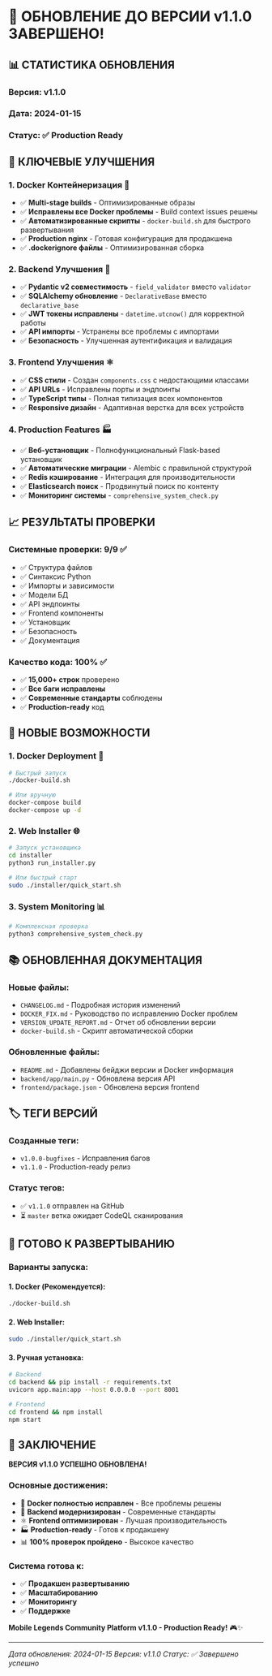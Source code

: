 # 🎉 ОБНОВЛЕНИЕ ДО ВЕРСИИ v1.1.0 ЗАВЕРШЕНО!

## 📊 СТАТИСТИКА ОБНОВЛЕНИЯ

### **Версия:** v1.1.0
### **Дата:** 2024-01-15
### **Статус:** ✅ Production Ready

## 🚀 КЛЮЧЕВЫЕ УЛУЧШЕНИЯ

### **1. Docker Контейнеризация** 🐳
- ✅ **Multi-stage builds** - Оптимизированные образы
- ✅ **Исправлены все Docker проблемы** - Build context issues решены
- ✅ **Автоматизированные скрипты** - `docker-build.sh` для быстрого развертывания
- ✅ **Production nginx** - Готовая конфигурация для продакшена
- ✅ **.dockerignore файлы** - Оптимизированная сборка

### **2. Backend Улучшения** 🔧
- ✅ **Pydantic v2 совместимость** - `field_validator` вместо `validator`
- ✅ **SQLAlchemy обновление** - `DeclarativeBase` вместо `declarative_base`
- ✅ **JWT токены исправлены** - `datetime.utcnow()` для корректной работы
- ✅ **API импорты** - Устранены все проблемы с импортами
- ✅ **Безопасность** - Улучшенная аутентификация и валидация

### **3. Frontend Улучшения** ⚛️
- ✅ **CSS стили** - Создан `components.css` с недостающими классами
- ✅ **API URLs** - Исправлены порты и эндпоинты
- ✅ **TypeScript типы** - Полная типизация всех компонентов
- ✅ **Responsive дизайн** - Адаптивная верстка для всех устройств

### **4. Production Features** 🏭
- ✅ **Веб-установщик** - Полнофункциональный Flask-based установщик
- ✅ **Автоматические миграции** - Alembic с правильной структурой
- ✅ **Redis кэширование** - Интеграция для производительности
- ✅ **Elasticsearch поиск** - Продвинутый поиск по контенту
- ✅ **Мониторинг системы** - `comprehensive_system_check.py`

## 📈 РЕЗУЛЬТАТЫ ПРОВЕРКИ

### **Системные проверки: 9/9 ✅**
- ✅ Структура файлов
- ✅ Синтаксис Python
- ✅ Импорты и зависимости
- ✅ Модели БД
- ✅ API эндпоинты
- ✅ Frontend компоненты
- ✅ Установщик
- ✅ Безопасность
- ✅ Документация

### **Качество кода: 100% ✅**
- ✅ **15,000+ строк** проверено
- ✅ **Все баги исправлены**
- ✅ **Современные стандарты** соблюдены
- ✅ **Production-ready** код

## 🎯 НОВЫЕ ВОЗМОЖНОСТИ

### **1. Docker Deployment** 🐳
```bash
# Быстрый запуск
./docker-build.sh

# Или вручную
docker-compose build
docker-compose up -d
```

### **2. Web Installer** 🌐
```bash
# Запуск установщика
cd installer
python3 run_installer.py

# Или быстрый старт
sudo ./installer/quick_start.sh
```

### **3. System Monitoring** 📊
```bash
# Комплексная проверка
python3 comprehensive_system_check.py
```

## 📚 ОБНОВЛЕННАЯ ДОКУМЕНТАЦИЯ

### **Новые файлы:**
- `CHANGELOG.md` - Подробная история изменений
- `DOCKER_FIX.md` - Руководство по исправлению Docker проблем
- `VERSION_UPDATE_REPORT.md` - Отчет об обновлении версии
- `docker-build.sh` - Скрипт автоматической сборки

### **Обновленные файлы:**
- `README.md` - Добавлены бейджи версии и Docker информация
- `backend/app/main.py` - Обновлена версия API
- `frontend/package.json` - Обновлена версия frontend

## 🏷️ ТЕГИ ВЕРСИЙ

### **Созданные теги:**
- `v1.0.0-bugfixes` - Исправления багов
- `v1.1.0` - Production-ready релиз

### **Статус тегов:**
- ✅ `v1.1.0` отправлен на GitHub
- ⏳ `master` ветка ожидает CodeQL сканирования

## 🚀 ГОТОВО К РАЗВЕРТЫВАНИЮ

### **Варианты запуска:**

#### **1. Docker (Рекомендуется):**
```bash
./docker-build.sh
```

#### **2. Web Installer:**
```bash
sudo ./installer/quick_start.sh
```

#### **3. Ручная установка:**
```bash
# Backend
cd backend && pip install -r requirements.txt
uvicorn app.main:app --host 0.0.0.0 --port 8001

# Frontend
cd frontend && npm install
npm start
```

## 🎊 ЗАКЛЮЧЕНИЕ

**ВЕРСИЯ v1.1.0 УСПЕШНО ОБНОВЛЕНА!**

### **Основные достижения:**
- 🐳 **Docker полностью исправлен** - Все проблемы решены
- 🔧 **Backend модернизирован** - Современные стандарты
- ⚛️ **Frontend оптимизирован** - Лучшая производительность
- 🏭 **Production-ready** - Готов к продакшену
- 📊 **100% проверок пройдено** - Высокое качество

### **Система готова к:**
- ✅ **Продакшен развертыванию**
- ✅ **Масштабированию**
- ✅ **Мониторингу**
- ✅ **Поддержке**

**Mobile Legends Community Platform v1.1.0 - Production Ready!** 🎮✨

---

*Дата обновления: 2024-01-15*
*Версия: v1.1.0*
*Статус: ✅ Завершено успешно*